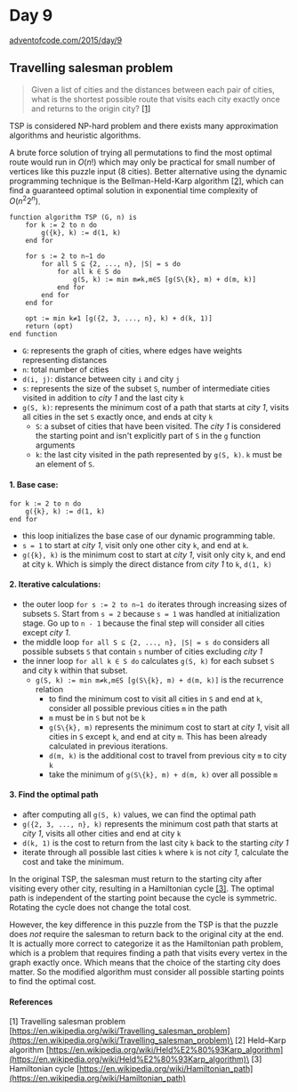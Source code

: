 # Day 9

[adventofcode.com/2015/day/9](https://adventofcode.com/2015/day/9)

## Travelling salesman problem
> Given a list of cities and the distances between each pair of cities, what is the shortest possible route that visits each city exactly once and returns to the origin city? [[1]](#1)
 
TSP is considered NP-hard problem and there exists many approximation algorithms and heuristic algorithms.

A brute force solution of trying all permutations to find the most optimal route would run in $O(n!)$ which may only be practical for small number of vertices like this puzzle input (8 cities).
Better alternative using the dynamic programming technique is the Bellman-Held-Karp algorithm [[2]](#2), which can find a guaranteed optimal solution in exponential time complexity of $O(n^{2}2^{n})$.

```
function algorithm TSP (G, n) is
    for k := 2 to n do
        g({k}, k) := d(1, k)
    end for

    for s := 2 to n−1 do
        for all S ⊆ {2, ..., n}, |S| = s do
            for all k ∈ S do
                g(S, k) := min m≠k,m∈S [g(S\{k}, m) + d(m, k)]
            end for
        end for
    end for

    opt := min k≠1 [g({2, 3, ..., n}, k) + d(k, 1)]
    return (opt)
end function
```

- `G`: represents the graph of cities, where edges have weights representing distances
- `n`: total number of cities
- `d(i, j)`: distance between city `i` and city `j`
- `s`: represents the size of the subset `S`, number of intermediate cities visited in addition to *city 1* and the last city `k`
- `g(S, k)`: represents the minimum cost of a path that starts at *city 1*, visits all cities in the set `S` exactly once, and ends at city `k`
  - `S`: a subset of cities that have been visited. The *city 1* is considered the starting point and isn't explicitly part of `S` in the `g` function arguments
  - `k`: the last city visited in the path represented by `g(S, k)`. `k` must be an element of `S`.

#### 1. Base case:

```
for k := 2 to n do
    g({k}, k) := d(1, k)
end for
```
- this loop initializes the base case of our dynamic programming table.
- `s = 1` to start at *city 1*, visit only one other city `k`, and end at `k`.
- `g({k}, k)` is the minimum cost to start at *city 1*, visit only city `k`, and end at city `k`. Which is simply the direct distance from *city 1* to `k`, `d(1, k)`

#### 2. Iterative calculations:
- the outer loop `for s := 2 to n−1 do` iterates through increasing sizes of subsets `S`. Start from `s = 2` because `s = 1` was handled at initialization stage. Go up to `n - 1` because the final step will consider all cities except *city 1*.
- the middle loop `for all S ⊆ {2, ..., n}, |S| = s do` considers all possible subsets `S` that contain `s` number of cities excluding *city 1*
- the inner loop `for all k ∈ S do` calculates `g(S, k)` for each subset `S` and city `k` within that subset.
  - `g(S, k) := min m≠k,m∈S [g(S\{k}, m) + d(m, k)]` is the recurrence relation
    - to find the minimum cost to visit all cities in `S` and end at `k`, consider all possible previous cities `m` in the path
    - `m` must be in `S` but not be `k`
    - `g(S\{k}, m)` represents the minimum cost to start at *city 1*, visit all cities in `S` except `k`, and end at city `m`. This has been already calculated in previous iterations.
    - `d(m, k)` is the additional cost to travel from previous city `m` to city `k`
    - take the minimum of `g(S\{k}, m) + d(m, k)` over all possible `m`

#### 3. Find the optimal path
- after computing all `g(S, k)` values, we can find the optimal path
- `g({2, 3, ..., n}, k)` represents the minimum cost path that starts at *city 1*, visits all other cities and end at city `k`
- `d(k, 1)` is the cost to return from the last city `k` back to the starting *city 1*
- iterate through all possible last cities `k` where `k` is not *city 1*, calculate the cost and take the minimum.


In the original TSP, the salesman must return to the starting city after visiting every other city, resulting in a Hamiltonian cycle [[3]](#3).
The optimal path is independent of the starting point because the cycle is symmetric. Rotating the cycle does not change the total cost.

However, the key difference in this puzzle from the TSP is that the puzzle does *not* require the salesman to return back to the original city at the end.
It is actually more correct to categorize it as the Hamiltonian path problem, which is a problem that requires finding a path that visits every vertex in the graph exactly once.
Which means that the choice of the starting city does matter. So the modified algorithm must consider all possible starting points to find the optimal cost.

#### References
<a id="1">[1]</a> Travelling salesman problem [https://en.wikipedia.org/wiki/Travelling_salesman_problem](https://en.wikipedia.org/wiki/Travelling_salesman_problem)\
<a id="2">[2]</a> Held–Karp algorithm [https://en.wikipedia.org/wiki/Held%E2%80%93Karp_algorithm](https://en.wikipedia.org/wiki/Held%E2%80%93Karp_algorithm)\
<a id="3">[3]</a> Hamiltonian cycle [https://en.wikipedia.org/wiki/Hamiltonian_path](https://en.wikipedia.org/wiki/Hamiltonian_path)